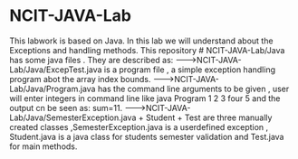 # NCIT-JAVA-Lab
This labwork is based on Java.
In this lab we will understand about the Exceptions and handling methods.
This repository # NCIT-JAVA-Lab/Java has some java files . They are described as:
--->NCIT-JAVA-Lab/Java/ExcepTest.java is a program file , a simple exception handling program abot the array index bounds.
--->NCIT-JAVA-Lab/Java/Program.java has the command line arguments to be given , user will enter integers in command line
like java Program 1 2 3 four 5 and the output cn be seen as: sum=11.
--->NCIT-JAVA-Lab/Java/SemesterException.java + Student + Test are three manually created classes ,SemesterException.java is a
userdefined exception , Student.java is a java class for students semester validation and Test.java for main methods.
